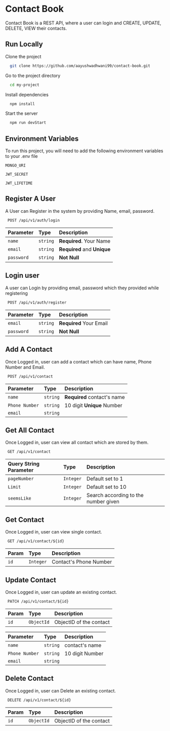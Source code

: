 # Contact Book

Contact Book is a REST API, where a user can login and CREATE, UPDATE, DELETE, VIEW their contacts.

## Run Locally

Clone the project

```bash
  git clone https://github.com/aayushwadhwani99/contact-book.git
```

Go to the project directory

```bash
  cd my-project
```

Install dependencies

```bash
  npm install
```

Start the server

```bash
  npm run devStart
```

    
## Environment Variables

To run this project, you will need to add the following environment variables to your .env file

`MONGO_URI`

`JWT_SECRET`

`JWT_LIFETIME`


## Register A User

A User can Register in the system by providing Name, email, password.

```http
 POST /api/v1/auth/login
```

| Parameter | Type     | Description                |
| :-------- | :------- | :------------------------- |
| `name` | `string` | **Required**. Your Name |
| `email` | `string` | **Required** and **Unique** |
| `password` | `string` | **Not Null**|


## Login user

A user can Login by providing email, password which they provided while registering

```http
 POST /api/v1/auth/register
```

| Parameter | Type     | Description                |
| :-------- | :------- | :------------------------- |
| `email` | `string` |**Required** Your Email |
| `password` | `string` | **Not Null**|


## Add A Contact

Once Logged in, user can add a contact which can have name, Phone Number and Email.

```http
 POST /api/v1/contact
```

| Parameter | Type     | Description                |
| :-------- | :------- | :------------------------- |
| `name` | `string` |**Required** contact's name|
| `Phone Number` | `string` |10 digit **Unique** Number|
| `email` | `string` ||


## Get All Contact

Once Logged in, user can view all contact which are stored by them.

```http
 GET /api/v1/contact
```

| Query String Parameter | Type     | Description                |
| :-------- | :------- | :------------------------- |
| `pageNumber` | `Integer` |Default set to 1|
| `Limit` | `Integer` |Default set to 10|
| `seemsLike` | `Integer` |Search according to the number given |

## Get Contact

Once Logged in, user can view single contact.

```http
 GET /api/v1/contact/${id}
```

| Param | Type     | Description                |
| :-------- | :------- | :------------------------- |
| `id` | `Integer` | Contact's Phone Number|

## Update Contact

Once Logged in, user can update an existing contact.

```http
 PATCH /api/v1/contact/${id}
```

| Param | Type     | Description                |
| :-------- | :------- | :------------------------- |
| `id` | `ObjectId` |ObjectID of the contact|

| Parameter | Type     | Description                |
| :-------- | :------- | :------------------------- |
| `name` | `string` |contact's name|
| `Phone Number` | `string` |10 digit Number|
| `email` | `string` ||

## Delete Contact

Once Logged in, user can Delete an existing contact.

```http
 DELETE /api/v1/contact/${id}
```

| Param | Type     | Description                |
| :-------- | :------- | :------------------------- |
| `id` | `ObjectId` |ObjectID of the contact|
